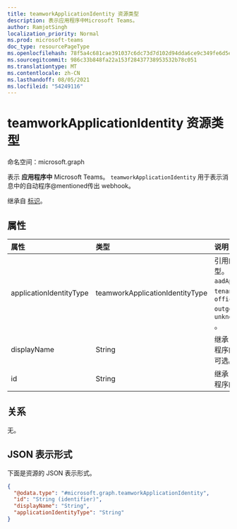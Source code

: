```yaml
---
title: teamworkApplicationIdentity 资源类型
description: 表示应用程序中Microsoft Teams。
author: RamjotSingh
localization_priority: Normal
ms.prod: microsoft-teams
doc_type: resourcePageType
ms.openlocfilehash: 78f5a4c681cae391037c6dc73d7d102d94dda6ce9c349fe6d5eeeed3fd9f3d8d
ms.sourcegitcommit: 986c33b848fa22a153f28437738953532b78c051
ms.translationtype: MT
ms.contentlocale: zh-CN
ms.lasthandoff: 08/05/2021
ms.locfileid: "54249116"
---
```

# <a name="teamworkapplicationidentity-resource-type"></a>teamworkApplicationIdentity 资源类型

命名空间：microsoft.graph

表示 **应用程序中** Microsoft Teams。 `teamworkApplicationIdentity` 用于表示消息中的自动程序@mentioned传出 webhook。


继承自 [标识](../resources/identity.md)。

## <a name="properties"></a>属性
|属性|类型|说明|
|:---|:---|:---|
|applicationIdentityType|teamworkApplicationIdentityType| 引用的应用程序的类型。 可能的值是 `aadApplication` `bot` `tenantBot` ：、、、、 `office365Connector` `outgoingWebhook` 和 `unknownFutureValue` 。|
|displayName|String|继承自 [标识](../resources/identity.md)。 应用程序的显示名称。 可选。|
|id|String|继承自 [标识](../resources/identity.md)。 应用程序的 ID。|

## <a name="relationships"></a>关系
无。

## <a name="json-representation"></a>JSON 表示形式
下面是资源的 JSON 表示形式。
<!-- {
  "blockType": "resource",
  "@odata.type": "microsoft.graph.teamworkApplicationIdentity"
}
-->
``` json
{
  "@odata.type": "#microsoft.graph.teamworkApplicationIdentity",
  "id": "String (identifier)",
  "displayName": "String",
  "applicationIdentityType": "String"
}
```


